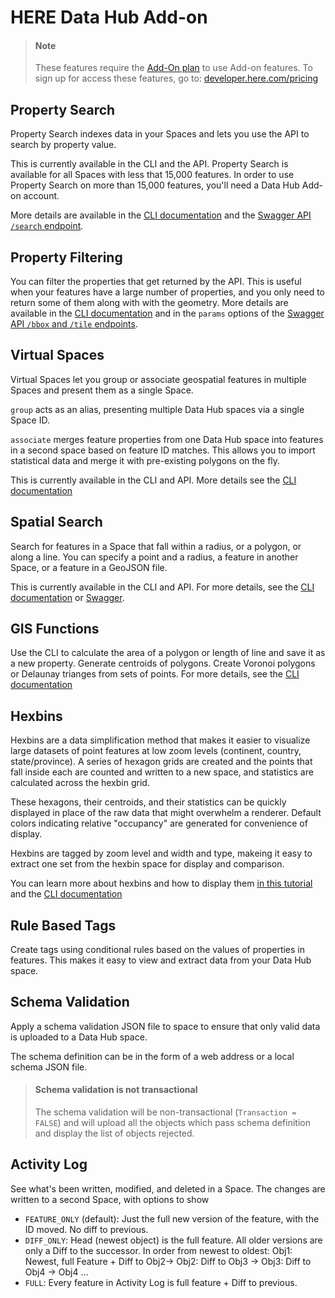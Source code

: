# HERE Data Hub Add-on

>#### Note
>
>These features require the [Add-On plan](https://developer.here.com/pricing) to use Add-on features. To sign up for access these features, go to: [developer.here.com/pricing](https://developer.here.com/pricing)

## Property Search

Property Search indexes data in your Spaces and lets you use the API to search by property value.

This is currently available in the CLI and the API. Property Search is available for all Spaces with less that 15,000 features. In order to use Property Search on more than 15,000 features, you'll need a Data Hub Add-on account.

More details are available in the [CLI documentation](basic-features.md#property-search) and the [Swagger API `/search` endpoint](https://xyz.api.here.com/hub/static/swagger/#/Read%20Features/searchForFeatures).

## Property Filtering

You can filter the properties that get returned by the API. This is useful when your features have a large number of properties, and you only need to return some of them along with with the geometry. More details are available in the [CLI documentation](basic-features.md#property-filters) and in the `params` options of the [Swagger API `/bbox` and `/tile` endpoints](https://xyz.api.here.com/hub/static/swagger).

## <a name="virtual-spaces">Virtual Spaces</a>

Virtual Spaces let you group or associate geospatial features in multiple Spaces and present them as a single Space.

`group` acts as an alias, presenting multiple Data Hub spaces via a single Space ID.

`associate` merges feature properties from one Data Hub space into features in a second space based on feature ID matches. This allows you to import statistical data and merge it with pre-existing polygons on the fly.

This is currently available in the CLI and API. More details see the [CLI documentation](add-on.md#virtual-spaces)

## Spatial Search

Search for features in a Space that fall within a radius, or a polygon, or along a line. You can specify a point and a radius, a feature in another Space, or a feature in a GeoJSON file.

This is currently available in the CLI and API. For more details, see the [CLI documentation](basic-features.md#spatial-search) or [Swagger](https://xyz.api.here.com/hub/static/swagger/#/Read%20Features/getFeaturesBySpatial).

## GIS Functions

Use the CLI to calculate the area of a polygon or length of line and save it as a new property. Generate centroids of polygons. Create Voronoi polygons or Delaunay trianges from sets of points. For more details, see the [CLI documentation](add-on.md#gis)

## Hexbins

Hexbins are a data simplification method that makes it easier to visualize large datasets of point features at low zoom levels (continent, country, state/province). A series of hexagon grids are created and the points that fall inside each are counted and written to a new space, and statistics are calculated across the hexbin grid.

These hexagons, their centroids, and their statistics can be quickly displayed in place of the raw data that might overwhelm a renderer. Default colors indicating relative "occupancy" are generated for convenience of display.

Hexbins are tagged by zoom level and width and type, makeing it easy to extract one set from the hexbin space for display and comparison.

You can learn more about hexbins and how to display them [in this tutorial](tutorials/cli_hexbins.md) and the [CLI documentation](add-on.md#hexbins)

## Rule Based Tags

Create tags using conditional rules based on the values of properties in features. This makes it easy to view and extract data from your Data Hub space.

## Schema Validation

Apply a schema validation JSON file to space to ensure that only valid data is uploaded to a Data Hub space.

The schema definition can be in the form of a web address or a local schema JSON file.

> #### Schema validation is not transactional
>
> The schema validation will be non-transactional (`Transaction = FALSE`) and will upload all the objects which pass schema definition and display the list of objects rejected.

## Activity Log

See what's been written, modified, and deleted in a Space. The changes are written to a second Space, with options to show

- `FEATURE_ONLY` (default): Just the full new version of the feature, with the ID moved. No diff to previous.
- `DIFF_ONLY`: Head (newest object) is the full feature. All older versions are only a Diff to the successor. In order from newest to oldest: Obj1: Newest, full Feature + Diff to Obj2-> Obj2: Diff to Obj3 -> Obj3: Diff to Obj4 -> Obj4 …
- `FULL`: Every feature in Activity Log is full feature + Diff to previous.
